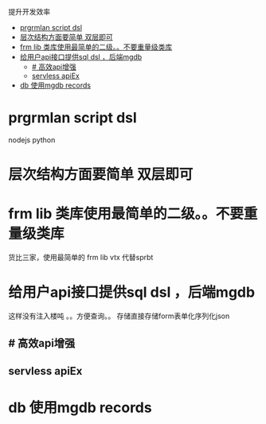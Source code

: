 提升开发效率
<!-- TOC -->

- [prgrmlan script dsl](#prgrmlan-script-dsl)
- [层次结构方面要简单  双层即可](#层次结构方面要简单--双层即可)
- [frm lib 类库使用最简单的二级。。不要重量级类库](#frm-lib-类库使用最简单的二级不要重量级类库)
- [给用户api接口提供sql dsl ，后端mgdb](#给用户api接口提供sql-dsl-后端mgdb)
  - [# 高效api增强](#-高效api增强)
  - [servless apiEx](#servless-apiex)
- [db 使用mgdb records](#db-使用mgdb-records)

<!-- /TOC -->

# prgrmlan script dsl 

  nodejs python

# 层次结构方面要简单  双层即可


# frm lib 类库使用最简单的二级。。不要重量级类库
货比三家，使用最简单的 frm lib
vtx 代替sprbt



# 给用户api接口提供sql dsl ，后端mgdb 
这样没有注入楼吨 。。方便查询。。
存储直接存储form表单化序列化json

## # 高效api增强

## servless apiEx

# db 使用mgdb records







